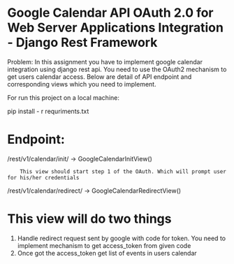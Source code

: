 # Google Calendar API OAuth 2.0 for Web Server Applications Integration - Django Rest Framework


Problem: In this assignment you have to implement google calendar integration using django rest api. 
You need to use the OAuth2 mechanism to get users calendar access. 
Below are detail of API endpoint and corresponding views which you need to implement.


For run this project on a local machine:

pip install - r requriments.txt

 # Endpoint:
 
  /rest/v1/calendar/init/ -> GoogleCalendarInitView()


        This view should start step 1 of the OAuth. Which will prompt user for his/her credentials


   /rest/v1/calendar/redirect/ -> GoogleCalendarRedirectView()

 # This view will do two things

 1. Handle redirect request sent by google with code for token. You need to implement mechanism to get access_token from given code
 2. Once got the access_token get list of events in users calendar
